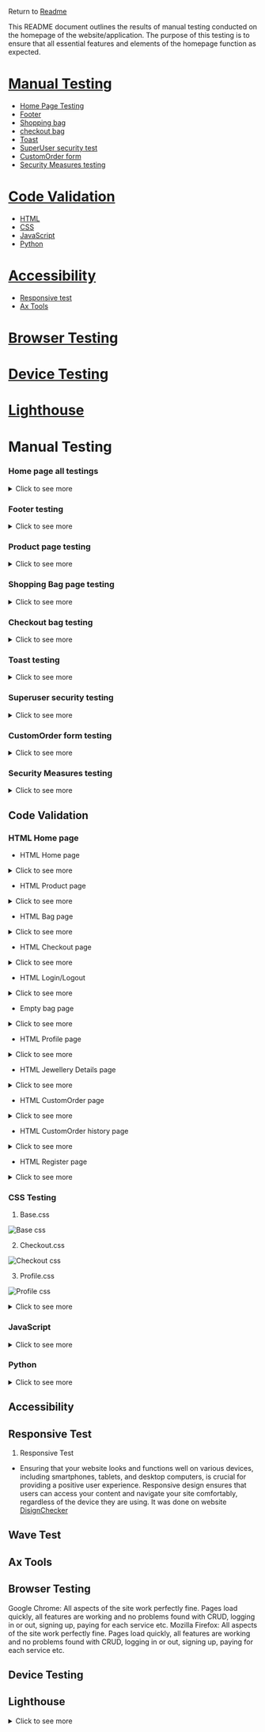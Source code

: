  Return to [Readme](https://github.com/Aliona83/project_j/blob/main/README.md)

This README document outlines the results of manual testing conducted on the homepage of the website/application. The purpose of this testing is to ensure that all essential features and elements of the homepage function as expected.

# [Manual Testing](#manual-testing)
  * [Home Page Testing](#home-page-all-testings)
  * [Footer](#footer-testing)
  * [Shopping bag](#shopping-bag-page-testing)
  * [checkout bag](#checkout-bag-testing)
  * [Toast](#toast-testing)
  * [SuperUser security test](#superuser-security-testing)
  * [CustomOrder form](#customorder-form-testing)
  * [Security Measures testing](#security-measures-testing)

# [Code Validation](#code-validation)
  * [HTML](#html-home-page)
  * [CSS](#css-testing)
  * [JavaScript](#javascript)
  * [Python](#python)

# [Accessibility](#accessibility)
  * [Responsive test](#responsive-test)
  * [Ax Tools](#ax-tools)

# [Browser Testing](#browser-testing)
# [Device Testing](#device-testing)
# [Lighthouse](#lighthouse)


# Manual Testing

  ###  Home page all testings
   <details>
  <summary>Click to see more</summary>

  ![](/readmeImages/homePageTest.png)

  ![](/readmeImages/homePageTesting.png)
  </details>

   ### Footer testing
   <details>
   <summary>Click to see more</summary>

   ![](/readmeImages/footerTesting.png)

  </details>

   ### Product page testing

   <details>
   <summary>Click to see more</summary>

   ![](/readmeImages/productPageTest.png)

   </details>

   ### Shopping Bag page testing

   <details>
   <summary>Click to see more</summary>

  ![](/readmeImages/shoppinBagTest.png)

</details>

### Checkout bag testing

<details>
   <summary>Click to see more</summary>

  ![](/readmeImages/checkoutTest.png)

</details>

### Toast testing

<details>
   <summary>Click to see more</summary>

  ![](/readmeImages/toastTest.png)

</details>

### Superuser security testing

<details>
   <summary>Click to see more</summary>

  ![](/readmeImages/superUserTest.png)

</details>

### CustomOrder form testing

<details>
   <summary>Click to see more</summary>

  ![](/readmeImages/customOrderTest.png)

</details>

### Security Measures testing

<details>
   <summary>Click to see more</summary>

  ![](/readmeImages/securityMeasuresTest.png)

</details>

## Code Validation

  ### HTML Home page

* HTML Home page

<details>
   <summary>Click to see more</summary>

  ![](/readmeImages/homePageValidation.png)

</details>

* HTML Product page

<details>
   <summary>Click to see more</summary>

  ![](/readmeImages/jewelleryPageValidation.png)

</details>

* HTML Bag page

<details>
   <summary>Click to see more</summary>

  ![](/readmeImages/addToBagValidation.png)

</details>

* HTML Checkout page

<details>
   <summary>Click to see more</summary>

  ![](/readmeImages/checkoutFormValidation.png)

</details>

* HTML Login/Logout

<details>
   <summary>Click to see more</summary>

  ![](/readmeImages/siginPageValidation.png)

</details>

* Empty bag page

<details>
   <summary>Click to see more</summary>

  ![](/readmeImages/emtyBascketValidation.png)

</details>

* HTML Profile page

<details>
   <summary>Click to see more</summary>

  ![](/readmeImages/profilePageValidation.png)

</details>

* HTML Jewellery Details  page

<details>
   <summary>Click to see more</summary>

  ![](/readmeImages/jewelleryDetailValidation.png)

</details>

* HTML CustomOrder page

<details>
   <summary>Click to see more</summary>

  ![](/readmeImages/customFormValidation.png)

</details>

* HTML CustomOrder history page

<details>
   <summary>Click to see more</summary>

  ![](/readmeImages/customSubmitPageValidation.png)

</details>

* HTML Register page

<details>
   <summary>Click to see more</summary>

  ![](/readmeImages/registerpageValidation.png)

</details>

### CSS Testing
  1. Base.css

  ![Base css](/readmeImages/baseCss.png)

  2. Checkout.css
  
  ![Checkout css](/readmeImages/checkoutCss.png)

  3. Profile.css
  
  ![Profile css](/readmeImages/profileCss.png)

<details>
   <summary>Click to see more</summary>

  ![]()

</details>

### JavaScript

<details>
   <summary>Click to see more</summary>

  ![]()

</details>

### Python

<details>
   <summary>Click to see more</summary>

  ![]()

</details>


## Accessibility

## Responsive Test

1. Responsive Test

  * Ensuring that your website looks and functions well on various devices, including smartphones, tablets, and desktop computers, is crucial for providing a positive user experience. Responsive design ensures that users can access your content and navigate your site comfortably, regardless of the device they are using. It was done on website [DisignChecker](https://responsivedesignchecker.com/)

## Wave Test

## Ax Tools



## Browser Testing

Google Chrome: All aspects of the site work perfectly fine. Pages load quickly, all features are working and no problems found with CRUD, logging in or out, signing up, paying for each service etc.
Mozilla Firefox: All aspects of the site work perfectly fine. Pages load quickly, all features are working and no problems found with CRUD, logging in or out, signing up, paying for each service etc.

## Device Testing


## Lighthouse 

<details>
   <summary>Click to see more</summary>
  1. Home Page

   * Desktop 

  ![Home Page](/readmeImages/homeLighthouse.png)
 
  * Mobile

  ![Home Page](/readmeImages/mobileHomeLighthouse.png)

  1. Jewellery Page
  * Desktop

  ![Jewellery Page](/readmeImages/detailPageLighthouse.png)
 
  * Mobile 

  ![](/readmeImages/detailMobileLighthouse.png)

   1. Jewellery Details Page
  * Desktop

  ![](/readmeImages/eachProductLighthouse.png)
 
  * Mobile 

  ![](/readmeImages/eachMobileLighthouse.png)

   1. Add to Bag Page
  * Desktop

  ![](/readmeImages/bagLighthouse.png)
 
  * Mobile 

  ![](/readmeImages/mobileLighthouse.png)

   1. Checkout Page Page
  * Desktop

  ![](/readmeImages/checkoutLighthouse.png)
 
  * Mobile 

  ![](/readmeImages/checkoutMobileLighthouse.png)

   1. Profile Page
  * Desktop

  ![](/readmeImages/profileLighthouse.png)
 
  * Mobile 

  ![](/readmeImages/profileMobileLigthouse.png)



</details>


 
 